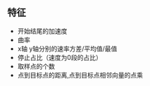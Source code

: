 ## 特征 

+ 开始结尾的加速度     
+ 曲率    
+ x轴 y轴分别的速率方差/平均值/最值    
+ 停止占比（速度为0段的占比）    
+ 取样点的个数
+ 点到目标点的距离,点到目标点相邻向量的点乘